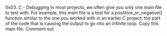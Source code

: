 0x03. C - Debugging
In most projects, we often give you only one main file to test with. For example, this main file is a test for a postitive_or_negative() function similar to the one you worked with in an earlier C project:
the part of the code that is causing the output to go into an infinite loop.
Copy this main file. Comment out
